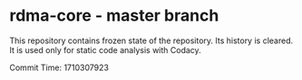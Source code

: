 # rdma-core - master branch

This repository contains frozen state of the repository.
Its history is cleared. It is used only for static code
analysis with Codacy.

Commit Time: 1710307923